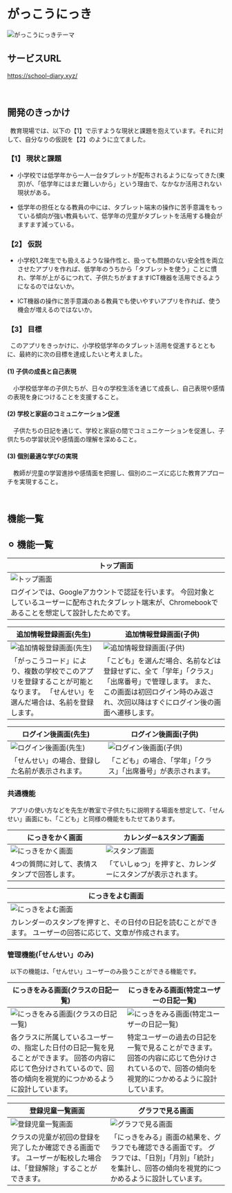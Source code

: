 # がっこうにっき

![がっこうにっきテーマ](./image/school_diary_thema.png)

## サービスURL

https://school-diary.xyz/

<br>

## 開発のきっかけ

&ensp;教育現場では、以下の【1】で示すような現状と課題を抱えています。それに対して、自分なりの仮説を【2】のように立てました。

### 【1】 現状と課題

- 小学校では低学年から一人一台タブレットが配布されるようになってきた(東京)が、「低学年にはまだ難しいから」という理由で、なかなか活用されない現状がある。

- 低学年の担任となる教員の中には、タブレット端末の操作に苦手意識をもっている傾向が強い教員もいて、低学年の児童がタブレットを活用する機会がますます減っている。

### 【2】 仮説

- 小学校1,2年生でも扱えるような操作性と、扱っても問題のない安全性を両立させたアプリを作れば、低学年のうちから「タブレットを使う」ことに慣れ、学年が上がるにつれて、子供たちがますますICT機器を活用できるようになるのではないか。

- ICT機器の操作に苦手意識のある教員でも使いやすいアプリを作れば、使う機会が増えるのではないか。

### 【3】 目標

&ensp;このアプリをきっかけに、小学校低学年のタブレット活用を促進するとともに、最終的に次の目標を達成したいと考えました。

#### (1) 子供の成長と自己表現
&ensp; 小学校低学年の子供たちが、日々の学校生活を通じて成長し、自己表現や感情の表現を身につけることを支援すること。

#### (2) 学校と家庭のコミュニケーション促進
&ensp; 子供たちの日記を通じて、学校と家庭の間でコミュニケーションを促進し、子供たちの学習状況や感情面の理解を深めること。

#### (3) 個別最適な学びの実現
&ensp; 教師が児童の学習進捗や感情面を把握し、個別のニーズに応じた教育アプローチを実現すること。

<br>

## 機能一覧

## ⚪︎ 機能一覧

| トップ画面                                 　　 |
| -----------------------------------------------|
| ![トップ画面](./image/top.png) 　　　　　　　　　 |
| ログインでは、Googleアカウントで認証を行います。 今回対象としているユーザーに配布されたタブレット端末が、Chromebookであることを想定して設計したためです。   |


| 追加情報登録画面(先生)                                  | 追加情報登録画面(子供)                  |
| ------------------------------------------------------| --------------------------------------|
| ![追加情報登録画面(先生)](./image/add_info_teacher.png) | ![追加情報登録画面(子供)](./image/add_info_student.png) |
| 「がっこうコード」により、複数の学校でこのアプリを登録することが可能となります。 「せんせい」を選んだ場合は、名前を登録します。                                    | 「こども」を選んだ場合、名前などは登録せずに、全て「学年」「クラス」「出席番号」で管理します。 また、この画面は初回ログイン時のみ返され、次回以降はすぐにログイン後の画面へ遷移します。 |


| ログイン後画面(先生)                                    | ログイン後画面(子供)                  |
| ------------------------------------------------------| --------------------------------------|
| ![ログイン後画面(先生)](./image/login_teacher.png) | ![ログイン後画面(子供)](./image/login_student.png) |
| 「せんせい」の場合、登録した名前が表示されます。           | 「こども」の場合、「学年」「クラス」「出席番号」が表示されます。 |

### 共通機能
&ensp;アプリの使い方などを先生が教室で子供たちに説明する場面を想定して、「せんせい」画面にも、「こども」と同様の機能をもたせてあります。

| にっきをかく画面                                       | カレンダー&スタンプ画面                  |
| ------------------------------------------------------| --------------------------------------|
| ![にっきをかく画面](./image/write_diary.png)  | ![スタンプ画面](./image/diary_stamp.png) |
| 4つの質問に対して、表情スタンプで回答します。   | 「ていしゅつ」を押すと、カレンダーにスタンプが表示されます。      |


| にっきをよむ画面                               　　 |
| -----------------------------------------------|
| ![にっきをよむ画面](./image/read_diary.png)　　　　 |
| カレンダーのスタンプを押すと、その日付の日記を読むことができます。 ユーザーの回答に応じて、文章が作成されます。  |

### 管理機能(「せんせい」のみ)
&ensp;以下の機能は、「せんせい」ユーザーのみ扱うことができる機能です。

| にっきをみる画面(クラスの日記一覧)                | にっきをみる画面(特定ユーザーの日記一覧)         |
| ------------------------------------------------------| --------------------------------------|
| ![にっきをみる画面(クラスの日記一覧)](./image/class_diary_list.png)  | ![にっきをみる画面(特定ユーザーの日記一覧) ](./image/student_diary_list.png) |
| 各クラスに所属しているユーザーの、指定した日付の日記一覧を見ることができます。 回答の内容に応じて色分けされているので、回答の傾向を視覚的につかめるように設計しています。   | 特定ユーザーの過去の日記を一覧で見ることができます。回答の内容に応じて色分けされているので、回答の傾向を視覚的につかめるように設計しています。      |


| 登録児童一覧画面　　　　　　                    | グラフで見る画面　　　　　　            |
| ----------------------------------------------| -------------------------------------|
| ![登録児童一覧画面](./image/student_list.png)  | ![グラフで見る画面](./image/graph.png) |
| クラスの児童が初回の登録を完了したか確認できる画面です。 ユーザーが転校した場合は、「登録解除」することができます。  | 「にっきをみる」画面の結果を、グラフでも確認できる画面です。 グラフでは、「日別」「月別」「統計」を集計し、回答の傾向を視覚的につかめるように設計しています。      |
